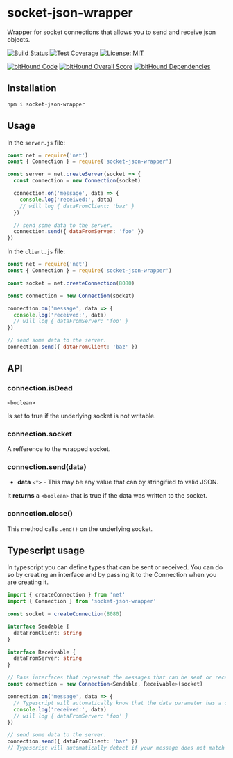 # socket-json-wrapper

Wrapper for socket connections that allows you to send and receive json objects.

[![Build Status](https://circleci.com/gh/robojones/socket-json-wrapper.svg?style=shield&circle-token=:circle-token)](https://circleci.com/gh/robojones/socket-json-wrapper/tree/master)
[![Test Coverage](https://codeclimate.com/github/robojones/socket-json-wrapper/badges/coverage.svg)](https://codeclimate.com/github/robojones/socket-json-wrapper/coverage)
[![License: MIT](https://img.shields.io/badge/License-MIT-yellow.svg)](https://opensource.org/licenses/MIT)

[![bitHound Code](https://www.bithound.io/github/robojones/socket-json-wrapper/badges/code.svg)](https://www.bithound.io/github/robojones/socket-json-wrapper)
[![bitHound Overall Score](https://www.bithound.io/github/robojones/socket-json-wrapper/badges/score.svg)](https://www.bithound.io/github/robojones/socket-json-wrapper)
[![bitHound Dependencies](https://www.bithound.io/github/robojones/socket-json-wrapper/badges/dependencies.svg)](https://www.bithound.io/github/robojones/socket-json-wrapper/master/dependencies/npm)

## Installation

```
npm i socket-json-wrapper
```

## Usage

In the `server.js` file:
```javascript
const net = require('net')
const { Connection } = require('socket-json-wrapper')

const server = net.createServer(socket => {
  const connection = new Connection(socket)

  connection.on('message', data => {
    console.log('received:', data)
    // will log { dataFromClient: 'baz' }
  })

  // send some data to the server.
  connection.send({ dataFromServer: 'foo' })
})
```

In the `client.js` file:

```javascript
const net = require('net')
const { Connection } = require('socket-json-wrapper')

const socket = net.createConnection(8080)

const connection = new Connection(socket)

connection.on('message', data => {
  console.log('received:', data)
  // will log { dataFromServer: 'foo' }
})

// send some data to the server.
connection.send({ dataFromClient: 'baz' })
```

## API

### connection.isDead

`<boolean>`

Is set to true if the underlying socket is not writable.

### connection.socket

A refference to the wrapped socket.

### connection.send(data)

- __data__ `<*>` - This may be any value that can by stringified to valid JSON.

It __returns__ a `<boolean>` that is true if the data was written to the socket.

### connection.close()

This method calls `.end()` on the underlying socket.

## Typescript usage

In typescript you can define types that can be sent or received.
You can do so by creating an interface and by passing it to the Connection when you are creating it.

```typescript
import { createConnection } from 'net'
import { Connection } from 'socket-json-wrapper'

const socket = createConnection(8080)

interface Sendable {
  dataFromClient: string
}

interface Receivable {
  dataFromServer: string
}

// Pass interfaces that represent the messages that can be sent or received so you can get completions.
const connection = new Connection<Sendable, Receivable>(socket)

connection.on('message', data => {
  // Typescript will automatically know that the data parameter has a dataFromServer property.
  console.log('received:', data)
  // will log { dataFromServer: 'foo' }
})

// send some data to the server.
connection.send({ dataFromClient: 'baz' })
// Typescript will automatically detect if your message does not match the sendable type defined in the interface above.
```

